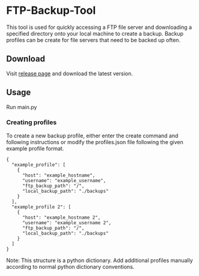 # FTP-Backup-Tool
This tool is used for quickly accessing a FTP file server and downloading a specified directory onto your local machine to create a backup. Backup profiles can be create for
file servers that need to be backed up often. 

## Download
Visit [release page](https://github.com/achauphan/FTP-Backup-Tool/releases/tag/v1.0.0) and download the latest version.

## Usage
Run main.py

### Creating profiles
To create a new backup profile, either enter the create command and following instructions or modify the profiles.json file following the given example profile format.
```
{
  "example_profile": [
    {
      "host": "example_hostname",
      "username": "example_username",
      "ftp_backup_path": "/",
      "local_backup_path": "./backups"
    }
  ],
  "example_profile 2": [
    {
      "host": "example_hostname 2",
      "username": "example_username 2",
      "ftp_backup_path": "/",
      "local_backup_path": "./backups"
    }
  ]
} 
```
Note: This structure is a python dictionary. Add additional profiles manually according to normal python dictionary conventions.
